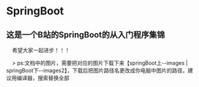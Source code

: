 # SpringBoot
## 这是一个B站的SpringBoot的从入门程序集锦

      希望大家一起进步！！！
     
     > ps:文档中的图片，需要把对应的图片下载下来【springBoot上--images | springBoot下--images2】，下载后把图片路径名更改成你电脑中图片的路径，建议用编译器，搜索替换全部 
     
     
